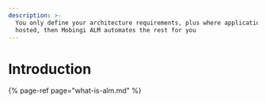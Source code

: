 ```yaml
---
description: >-
  You only define your architecture requirements, plus where application code is
  hosted, then Mobingi ALM automates the rest for you
---
```


# Introduction

{% page-ref page="what-is-alm.md" %}


